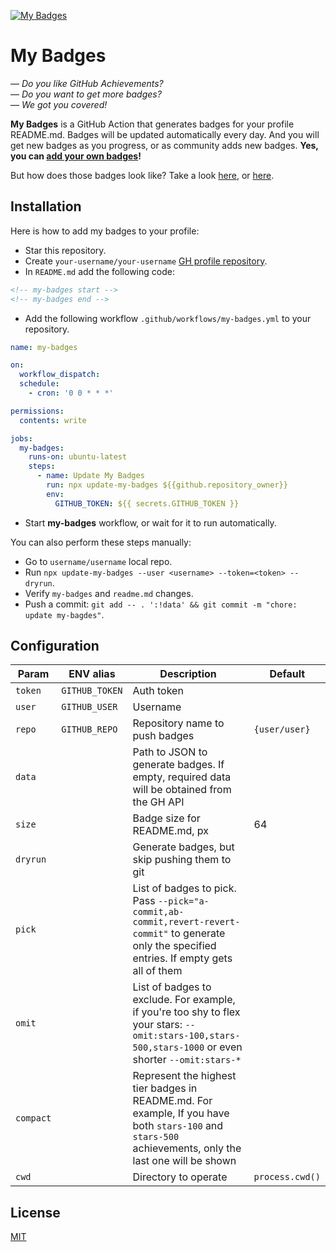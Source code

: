 <a href="https://github.com/my-badges/my-badges"><img src=".github/my-badges.png" alt="My Badges"></a>

# My Badges

— _Do you like GitHub Achievements?_  
— _Do you want to get more badges?_  
— _We got you covered!_

**My Badges** is a GitHub Action that generates badges for your profile README.md.
Badges will be updated automatically every day. And you will get new badges as you progress, or
as community adds new badges. **Yes, you can [add your own badges](CONTRIBUTING.md)!**

But how does those badges look like? Take a look [here](https://github.com/antonmedv),
or [here](https://github.com/antongolub).

## Installation

Here is how to add my badges to your profile:

- Star this repository.
- Create `your-username/your-username` [GH profile repository](https://docs.github.com/en/account-and-profile/setting-up-and-managing-your-github-profile/customizing-your-profile/managing-your-profile-readme).
- In `README.md` add the following code:

```html
<!-- my-badges start -->
<!-- my-badges end -->
```

- Add the following workflow `.github/workflows/my-badges.yml` to your repository.

```yaml
name: my-badges

on:
  workflow_dispatch:
  schedule:
    - cron: '0 0 * * *'

permissions:
  contents: write

jobs:
  my-badges:
    runs-on: ubuntu-latest
    steps:
      - name: Update My Badges
        run: npx update-my-badges ${{github.repository_owner}}
        env:
          GITHUB_TOKEN: ${{ secrets.GITHUB_TOKEN }}
```

- Start **my-badges** workflow, or wait for it to run automatically.

You can also perform these steps manually:
- Go to `username/username` local repo.
- Run `npx update-my-badges --user <username> --token=<token> --dryrun`.
- Verify `my-badges` and `readme.md` changes.
- Push a commit: `git add -- . ':!data' && git commit -m "chore: update my-bagdes"`.

## Configuration

| Param     | ENV alias      | Description                                                                                                                                             | Default         |
|-----------|----------------|---------------------------------------------------------------------------------------------------------------------------------------------------------|-----------------|
| `token`   | `GITHUB_TOKEN` | Auth token                                                                                                                                              |                 |
| `user`    | `GITHUB_USER`  | Username                                                                                                                                                |                 |
| `repo`    | `GITHUB_REPO`  | Repository name to push badges                                                                                                                          | `{user/user}`   |
| `data`    |                | Path to JSON to generate badges. If empty, required data will be obtained from the GH API                                                               |                 |
| `size`    |                | Badge size for README.md, px                                                                                                                            | 64              |
| `dryrun`  |                | Generate badges, but skip pushing them to git                                                                                                           |                 |
| `pick`    |                | List of badges to pick. Pass `--pick="a-commit,ab-commit,revert-revert-commit"` to generate only the specified entries. If empty gets all of them       |                 |
| `omit`    |                | List of badges to exclude. For example, if you're too shy to flex your stars: `--omit:stars-100,stars-500,stars-1000` or even shorter `--omit:stars-*`  |                 |
| `compact` |                | Represent the highest tier badges in README.md. For example, If you have both `stars-100` and `stars-500` achievements, only the last one will be shown |                 |
| `cwd`     |                | Directory to operate                                                                                                                                    | `process.cwd()` |

## License

[MIT](LICENSE)
